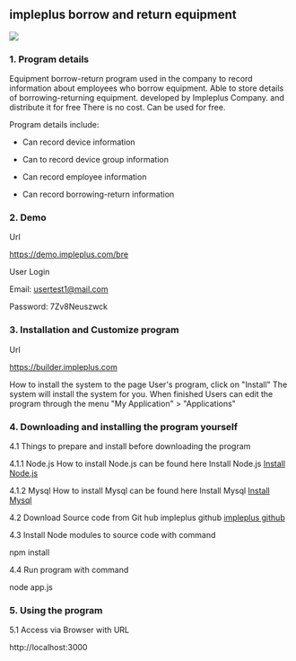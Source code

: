 <h2>impleplus borrow and return equipment</h2>

<img src="https://impleplus.com/static/builder/bre.png">

<h3>1. Program details</h3>

Equipment borrow-return program used in the company to record information about employees who borrow equipment. Able to store details of borrowing-returning equipment. developed by Impleplus Company. and distribute it for free There is no cost. Can be used for free.

Program details include:

- Can record device information

- Can to record device group information

- Can record employee information

- Can record borrowing-return information

<h3>2. Demo</h3>

Url

https://demo.impleplus.com/bre

User Login

Email: usertest1@mail.com

Password: 7Zv8Neuszwck

<h3>3. Installation and Customize program</h3>

Url

https://builder.impleplus.com

How to install the system to the page User's program, click on "Install" The system will install the system for you. When finished Users can edit the program through the menu "My Application" > "Applications"

<h3>4. Downloading and installing the program yourself</h3>

4.1 Things to prepare and install before downloading the program

4.1.1 Node.js How to install Node.js can be found here Install Node.js <a href="https://nodejs.org/en/learn/getting-started/how-to-install-nodejs" target="_blank">Install Node.js</a>

4.1.2 Mysql How to install Mysql can be found here Install Mysql  <a href="https://dev.mysql.com/doc/mysql-installation-excerpt/5.7/en/preface.html" target="_blank">Install Mysql</a>

4.2 Download Source code from Git hub impleplus github <a href="https://github.com/impleplus" target="_blank">impleplus github</a>

4.3 Install Node modules to source code with command

npm install

4.4 Run program with command

node app.js

<h3>5. Using the program</h3>

5.1 Access via Browser with URL

http://localhost:3000
